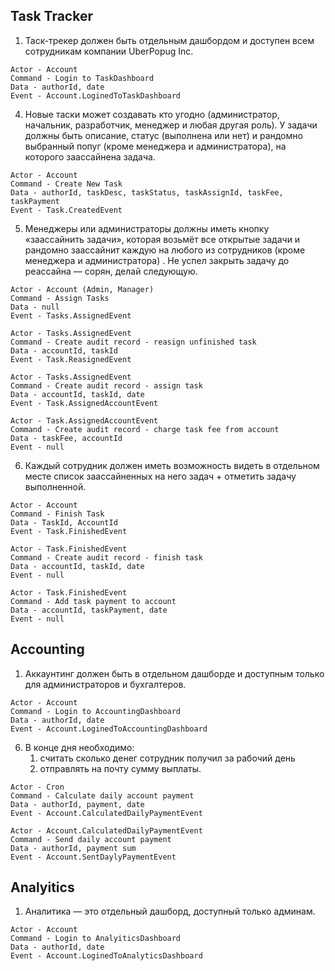 ## Task Tracker

1. Таск-трекер должен быть отдельным дашбордом и доступен всем сотрудникам компании UberPopug Inc.

```
Actor - Account
Command - Login to TaskDashboard
Data - authorId, date
Event - Account.LoginedToTaskDashboard
```

4. Новые таски может создавать кто угодно (администратор, начальник, разработчик, менеджер и любая другая роль). У задачи должны быть описание, статус (выполнена или нет) и рандомно выбранный попуг (кроме менеджера и администратора), на которого заассайнена задача.

```
Actor - Account
Command - Create New Task
Data - authorId, taskDesc, taskStatus, taskAssignId, taskFee, taskPayment
Event - Task.CreatedEvent
```

5. Менеджеры или администраторы должны иметь кнопку «заассайнить задачи», которая возьмёт все открытые задачи и рандомно заассайнит каждую на любого из сотрудников (кроме менеджера и администратора) . Не успел закрыть задачу до реассайна — сорян, делай следующую.

```
Actor - Account (Admin, Manager)
Command - Assign Tasks
Data - null
Event - Tasks.AssignedEvent

Actor - Tasks.AssignedEvent
Command - Create audit record - reasign unfinished task
Data - accountId, taskId
Event - Task.ReasignedEvent

Actor - Tasks.AssignedEvent
Command - Create audit record - assign task
Data - accountId, taskId, date
Event - Task.AssignedAccountEvent

Actor - Task.AssignedAccountEvent
Command - Create audit record - charge task fee from account
Data - taskFee, accountId
Event - null
```

6. Каждый сотрудник должен иметь возможность видеть в отдельном месте список заассайненных на него задач + отметить задачу выполненной.

```
Actor - Account
Command - Finish Task
Data - TaskId, AccountId
Event - Task.FinishedEvent

Actor - Task.FinishedEvent
Command - Create audit record - finish task
Data - accountId, taskId, date
Event - null

Actor - Task.FinishedEvent
Command - Add task payment to account
Data - accountId, taskPayment, date
Event - null
```

## Accounting

1. Аккаунтинг должен быть в отдельном дашборде и доступным только для администраторов и бухгалтеров.

```
Actor - Account
Command - Login to AccountingDashboard
Data - authorId, date
Event - Account.LoginedToAccountingDashboard
```

6. В конце дня необходимо:
   1. считать сколько денег сотрудник получил за рабочий день
   2. отправлять на почту сумму выплаты.

```
Actor - Cron
Command - Calculate daily account payment
Data - authorId, payment, date
Event - Account.CalculatedDailyPaymentEvent
```

```
Actor - Account.CalculatedDailyPaymentEvent
Command - Send daily account payment
Data - authorId, payment sum
Event - Account.SentDaylyPaymentEvent
```

## Analyitics

1. Аналитика — это отдельный дашборд, доступный только админам.

```
Actor - Account
Command - Login to AnalyiticsDashboard
Data - authorId, date
Event - Account.LoginedToAnalyticsDashboard
```
